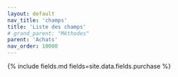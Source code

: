 ```yaml
---
layout: default
nav_title: 'champs'
title: 'Liste des champs'
# grand_parent: "Méthodes"
parent: 'Achats'
nav_order: 10000
---
```


{% include fields.md fields=site.data.fields.purchase %}
